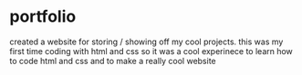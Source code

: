 # portfolio

created a website for storing / showing off my cool projects. this was my first time coding with html and css so it was a cool experinece to learn how to code html and css and to make a really cool website
